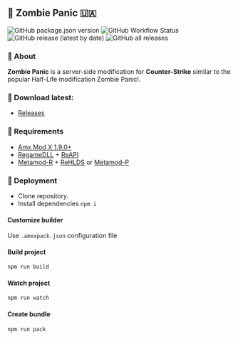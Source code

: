 ## 🧟 Zombie Panic 🇺🇦
![GitHub package.json version](https://img.shields.io/github/package-json/v/hedgefog/cs-zombie-panic)
![GitHub Workflow Status](https://img.shields.io/github/workflow/status/hedgefog/cs-zombie-panic/CI)
![GitHub release (latest by date)](https://img.shields.io/github/v/release/hedgefog/cs-zombie-panic)
![GitHub all releases](https://img.shields.io/github/downloads/hedgefog/cs-zombie-panic/total)

### 📄 About
__Zombie Panic__ is a server-side modification for __Counter-Strike__ similar to the popular Half-Life modification Zombie Panic!.

### 🔽 Download latest:
- [Releases](../../releases)

### 🔄 Requirements
- [Amx Mod X 1.9.0+](https://www.amxmodx.org/downloads-new.php)
- [RegameDLL](https://github.com/s1lentq/ReGameDLL_CS) + [ReAPI](https://github.com/s1lentq/reapi)
- [Metamod-R](https://github.com/theAsmodai/metamod-r) + [ReHLDS](https://github.com/dreamstalker/rehlds) or [Metamod-P](https://github.com/Bots-United/metamod-p)

### 🔧 Deployment
- Clone repository.
- Install dependencies `npm i`

#### Customize builder
Use `.amxxpack.json` configuration file

#### Build project

```bash
npm run build
```

#### Watch project

```bash
npm run watch
```

#### Create bundle

```bash
npm run pack
```
